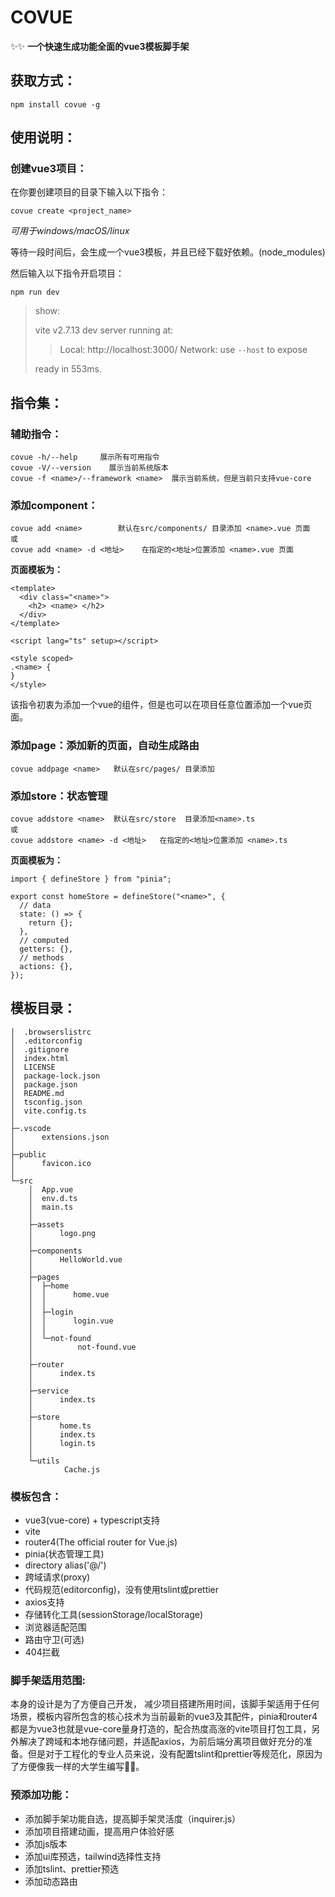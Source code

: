# COVUE

✨✨ **一个快速生成功能全面的vue3模板脚手架**



## 获取方式：

``` node
npm install covue -g
```



## 使用说明：

### 创建vue3项目：

在你要创建项目的目录下输入以下指令：

```node
covue create <project_name>
```

*可用于windows/macOS/linux*

等待一段时间后，会生成一个vue3模板，并且已经下载好依赖。(node_modules)

然后输入以下指令开启项目：

```node
npm run dev
```

> show:
>
>   vite v2.7.13 dev server running at:
>
>   > Local: http://localhost:3000/
>   > Network: use `--host` to expose
>
>   ready in 553ms.



## 指令集：

### 辅助指令：

```
covue -h/--help     展示所有可用指令
covue -V/--version    展示当前系统版本
covue -f <name>/--framework <name>  展示当前系统，但是当前只支持vue-core
```

### 添加component：

```node
covue add <name>        默认在src/components/ 目录添加 <name>.vue 页面
或
covue add <name> -d <地址>    在指定的<地址>位置添加 <name>.vue 页面
```

**页面模板为：**

```vue
<template>
  <div class="<name>">
    <h2> <name> </h2>
  </div>
</template>

<script lang="ts" setup></script>

<style scoped>
.<name> {
}
</style>
```

该指令初衷为添加一个vue的组件，但是也可以在项目任意位置添加一个vue页面。

### 添加page：添加新的页面，自动生成路由

```node
covue addpage <name>   默认在src/pages/ 目录添加
```

### 添加store：状态管理

```node
covue addstore <name>  默认在src/store  目录添加<name>.ts
或
covue addstore <name> -d <地址>   在指定的<地址>位置添加 <name>.ts
```

**页面模板为：**

```tsx
import { defineStore } from "pinia";

export const homeStore = defineStore("<name>", {
  // data
  state: () => {
    return {};
  },
  // computed
  getters: {},
  // methods
  actions: {},
});
```



## 模板目录：

```
│  .browserslistrc
│  .editorconfig
│  .gitignore
│  index.html
│  LICENSE
│  package-lock.json
│  package.json
│  README.md
│  tsconfig.json
│  vite.config.ts
│
├─.vscode
│      extensions.json
│
├─public
│      favicon.ico
│
└─src
    │  App.vue
    │  env.d.ts
    │  main.ts
    │
    ├─assets
    │      logo.png
    │
    ├─components
    │      HelloWorld.vue
    │
    ├─pages
    │  ├─home
    │  │      home.vue
    │  │
    │  ├─login
    │  │      login.vue
    │  │
    │  └─not-found
    │          not-found.vue
    │
    ├─router
    │      index.ts
    │
    ├─service
    │      index.ts
    │
    ├─store
    │      home.ts
    │      index.ts
    │      login.ts
    │
    └─utils
            Cache.js
```

### 模板包含：

- vue3(vue-core) + typescript支持
- vite
- router4(The official router for Vue.js)
- pinia(状态管理工具)
- directory alias('@/')
- 跨域请求(proxy)
- 代码规范(editorconfig)，没有使用tslint或prettier
- axios支持
- 存储转化工具(sessionStorage/localStorage)
- 浏览器适配范围
- 路由守卫(可选)
- 404拦截

### 脚手架适用范围:

本身的设计是为了方便自己开发， 减少项目搭建所用时间，该脚手架适用于任何场景，模板内容所包含的核心技术为当前最新的vue3及其配件，pinia和router4都是为vue3也就是vue-core量身打造的，配合热度高涨的vite项目打包工具，另外解决了跨域和本地存储问题，并适配axios，为前后端分离项目做好充分的准备。但是对于工程化的专业人员来说，没有配置tslint和prettier等规范化，原因为了方便像我一样的大学生编写🤷‍♂️。

### 预添加功能：

- 添加脚手架功能自选，提高脚手架灵活度（inquirer.js）
- 添加项目搭建动画，提高用户体验好感
- 添加js版本
- 添加ui库预选，tailwind选择性支持
- 添加tslint、prettier预选
- 添加动态路由